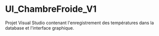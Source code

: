 # UI_ChambreFroide_V1
Projet Visual Studio contenant l'enregistrement des températures dans la database et l'interface graphique.